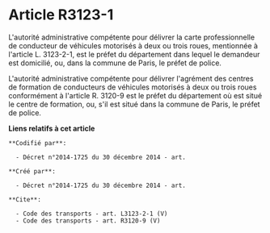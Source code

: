 # Article R3123-1

L'autorité administrative compétente pour délivrer la carte professionnelle de conducteur de véhicules motorisés à deux ou
trois roues, mentionnée à l'article L. 3123-2-1, est le préfet du département dans lequel le demandeur est domicilié, ou,
dans la commune de Paris, le préfet de police. 

L'autorité administrative compétente pour délivrer l'agrément des centres de formation de conducteurs de véhicules motorisés
à deux ou trois roues conformément à l'article R. 3120-9 est le préfet du département où est situé le centre de formation,
ou, s'il est situé dans la commune de Paris, le préfet de police.

**Liens relatifs à cet article**

	**Codifié par**:

	  - Décret n°2014-1725 du 30 décembre 2014 - art.

	**Créé par**:

	  - Décret n°2014-1725 du 30 décembre 2014 - art.

	**Cite**:

	  - Code des transports - art. L3123-2-1 (V)
	  - Code des transports - art. R3120-9 (V)
